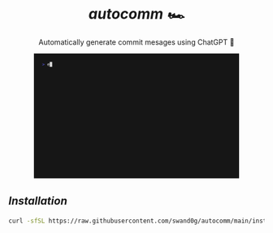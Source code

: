 <div align="center">
  <h1>
    <i>autocomm 🏎️</i>
  </h1>

  Automatically generate commit mesages using ChatGPT 🤖

  <img src="./cinema/movie.gif" alt="demo" width="80%" />
</div>

## *Installation*
```sh
curl -sfSL https://raw.githubusercontent.com/swand0g/autocomm/main/install.sh | bash
```